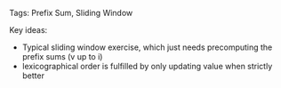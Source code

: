 Tags: Prefix Sum, Sliding Window

Key ideas:
* Typical sliding window exercise, which just needs precomputing the prefix sums (v up to i)
* lexicographical order is fulfilled by only updating value when strictly better